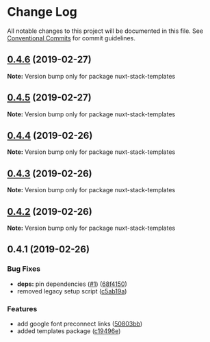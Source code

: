 # Change Log

All notable changes to this project will be documented in this file.
See [Conventional Commits](https://conventionalcommits.org) for commit guidelines.

## [0.4.6](https://github.com/wagerfield/nuxt-stack/compare/v0.4.5...v0.4.6) (2019-02-27)

**Note:** Version bump only for package nuxt-stack-templates





## [0.4.5](https://github.com/wagerfield/nuxt-stack/compare/v0.4.4...v0.4.5) (2019-02-27)

**Note:** Version bump only for package nuxt-stack-templates





## [0.4.4](https://github.com/wagerfield/nuxt-stack/compare/v0.4.3...v0.4.4) (2019-02-26)

**Note:** Version bump only for package nuxt-stack-templates





## [0.4.3](https://github.com/wagerfield/nuxt-stack/compare/v0.4.2...v0.4.3) (2019-02-26)

**Note:** Version bump only for package nuxt-stack-templates





## [0.4.2](https://github.com/wagerfield/nuxt-stack/compare/v0.4.1...v0.4.2) (2019-02-26)

**Note:** Version bump only for package nuxt-stack-templates





## 0.4.1 (2019-02-26)

### Bug Fixes

* **deps:** pin dependencies ([#1](https://github.com/wagerfield/nuxt-stack/issues/1)) ([68f4150](https://github.com/wagerfield/nuxt-stack/commit/68f4150))
* removed legacy setup script ([c5ab19a](https://github.com/wagerfield/nuxt-stack/commit/c5ab19a))

### Features

* add google font preconnect links ([50803bb](https://github.com/wagerfield/nuxt-stack/commit/50803bb))
* added templates package ([c19496e](https://github.com/wagerfield/nuxt-stack/commit/c19496e))
